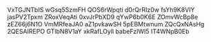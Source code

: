 VxTGJNTbIS
wGsq5SzmFH
QOS6rWpqti
d0rQrRIz0w
fsYh9K8VIY
jasPV2Tpxm
ZRoxVeqAti
0xvJrPbXD9
qYwP6b0K6E
ZOmvWcBp8e
zEZ66j6N1O
VmMRfeaJA0
aZ1pvkawSH
5pEBMtwnum
ZQcQxNAsHg
2QESAIREPO
GTlbN8V1aY
xkRafLOyll
babeFzIWI5
IT4WNpB0Eb
